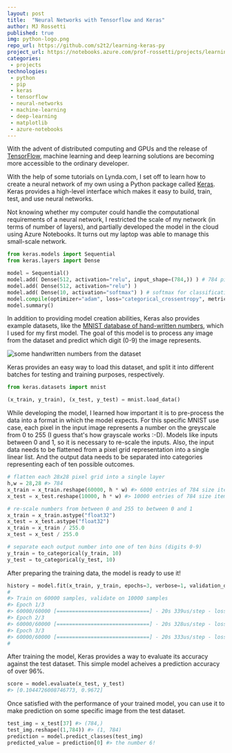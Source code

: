 ```yaml
---
layout: post
title:  "Neural Networks with Tensorflow and Keras"
author: MJ Rossetti
published: true
img: python-logo.png
repo_url: https://github.com/s2t2/learning-keras-py
project_url: https://notebooks.azure.com/prof-rossetti/projects/learning-keras/html/my_model.ipynb
categories:
 - projects
technologies:
 - python
 - pip
 - keras
 - tensorflow
 - neural-networks
 - machine-learning
 - deep-learning
 - matplotlib
 - azure-notebooks
---
```


With the advent of distributed computing and GPUs and the release of [TensorFlow](https://www.tensorflow.org/), machine learning and deep learning solutions are becoming more accessible to the ordinary developer.

With the help of some tutorials on Lynda.com, I set off to learn how to create a neural network of my own using a Python package called [Keras](https://keras.io/). Keras provides a high-level interface which makes it easy to build, train, test, and use neural networks.

Not knowing whether my computer could handle the computational requirements of a neural network, I restricted the scale of my network (in terms of number of layers), and partially developed the model in the cloud using Azure Notebooks. It turns out my laptop was able to manage this small-scale network.

```py
from keras.models import Sequential
from keras.layers import Dense

model = Sequential()
model.add( Dense(512, activation="relu", input_shape=(784,)) ) # 784 pixel flattened image
model.add( Dense(512, activation="relu") )
model.add( Dense(10, activation="softmax") ) # softmax for classification (digits 0-9)
model.compile(optimizer="adam", loss="categorical_crossentropy", metrics=["accuracy"]) # categorical_crossentropy (b/c output into 10 categories)
model.summary()
```

In addition to providing model creation abilities, Keras also provides example datasets, like the [MNIST database of hand-written numbers](https://en.wikipedia.org/wiki/MNIST_database), which I used for my first model. The goal of this model is to process any image from the dataset and predict which digit (0-9) the image represents.

![some handwritten numbers from the dataset](https://upload.wikimedia.org/wikipedia/commons/2/27/MnistExamples.png)

Keras provides an easy way to load this dataset, and split it into different batches for testing and training purposes, respectively.

```py
from keras.datasets import mnist

(x_train, y_train), (x_test, y_test) = mnist.load_data()
```

While developing the model, I learned how important it is to pre-process the data into a format in which the model expects. For this specific MNIST use case, each pixel in the input image represents a number on the greyscale from 0 to 255 (I guess that's how grayscale works :-D). Models like inputs between 0 and 1, so it is necessary to re-scale the inputs. Also, the input data needs to be flattened from a pixel grid representation into a single linear list. And the output data needs to be separated into categories representing each of ten possible outcomes.

```py
# flatten each 28x28 pixel grid into a single layer
h,w = 28,28 #> 784
x_train = x_train.reshape(60000, h * w) #> 6000 entries of 784 size items
x_test = x_test.reshape(10000, h * w) #> 10000 entries of 784 size items

# re-scale numbers from between 0 and 255 to between 0 and 1
x_train = x_train.astype("float32")
x_test = x_test.astype("float32")
x_train = x_train / 255.0
x_test = x_test / 255.0

# separate each output number into one of ten bins (digits 0-9)
y_train = to_categorical(y_train, 10)
y_test = to_categorical(y_test, 10)
```

After preparing the training data, the model is ready to use it!


```py
history = model.fit(x_train, y_train, epochs=3, verbose=1, validation_data=(x_test, y_test) )
#
#> Train on 60000 samples, validate on 10000 samples
#> Epoch 1/3
#> 60000/60000 [==============================] - 20s 339us/step - loss: 0.1825 - acc: 0.9446 - val_loss: 0.1481 - val_acc: 0.9527
#> Epoch 2/3
#> 60000/60000 [==============================] - 20s 328us/step - loss: 0.0805 - acc: 0.9752 - val_loss: 0.0788 - val_acc: 0.9758
#> Epoch 3/3
#> 60000/60000 [==============================] - 20s 333us/step - loss: 0.0564 - acc: 0.9819 - val_loss: 0.1045 - val_acc: 0.9672
#
```

After training the model, Keras provides a way to evaluate its accuracy against the test dataset. This simple model acheives a prediction accuracy of over 96%.

```py
score = model.evaluate(x_test, y_test)
#> [0.1044726008746773, 0.9672]
```

Once satisfied with the performance of your trained model, you can use it to make prediction on some specific image from the test dataset.

```py
test_img = x_test[37] #> (784,)
test_img.reshape((1,784)) #> (1, 784)
prediction = model.predict_classes(test_img)
predicted_value = prediction[0] #> the number 6!
```
